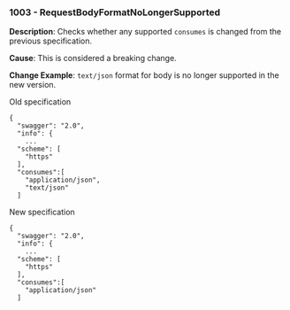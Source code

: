 ### 1003 - RequestBodyFormatNoLongerSupported

**Description**: Checks whether any supported `consumes` is changed from the previous specification. 

**Cause**: This is considered a breaking change.

**Change Example**: `text/json` format for body is no longer supported in the new version.

Old specification
```json5
{
  "swagger": "2.0",
  "info": {
    ...
  "scheme": [
    "https"
  ],
  "consumes":[
    "application/json",
    "text/json"
  ]
```

New specification
```json5
{
  "swagger": "2.0",
  "info": {
    ...
  "scheme": [
    "https"
  ],
  "consumes":[
    "application/json"
  ]
```
